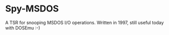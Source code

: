 # Spy-MSDOS
A TSR for snooping MSDOS I/O operations. Written in 1997, still useful today with DOSEmu :-)
